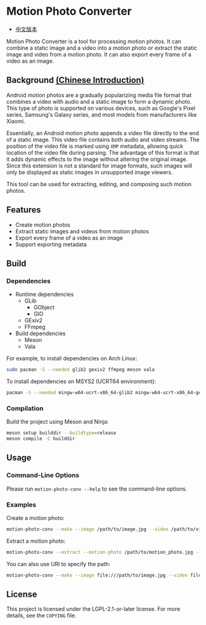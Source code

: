 # Motion Photo Converter

* [中文版本](README-zh.md)

Motion Photo Converter is a tool for processing motion photos. It can combine a static image and a video into a motion photo or extract the static image and video from a motion photo. It can also export every frame of a video as an image.

## Background [(Chinese Introduction)](https://wszqkzqk.github.io/2024/08/01/%E8%A7%A3%E6%9E%90Android%E7%9A%84%E5%8A%A8%E6%80%81%E7%85%A7%E7%89%87/)

Android motion photos are a gradually popularizing media file format that combines a video with audio and a static image to form a dynamic photo. This type of photo is supported on various devices, such as Google's Pixel series, Samsung's Galaxy series, and most models from manufacturers like Xiaomi.

Essentially, an Android motion photo appends a video file directly to the end of a static image. This video file contains both audio and video streams. The position of the video file is marked using `XMP` metadata, allowing quick location of the video file during parsing. The advantage of this format is that it adds dynamic effects to the image without altering the original image. Since this extension is not a standard for image formats, such images will only be displayed as static images in unsupported image viewers.

This tool can be used for extracting, editing, and composing such motion photos.

## Features

- Create motion photos
- Extract static images and videos from motion photos
- Export every frame of a video as an image
- Support exporting metadata

## Build

### Dependencies

* Runtime dependencies
  * GLib
    * GObject
    * GIO
  * GExiv2
  * FFmpeg
* Build dependencies
  * Meson
  * Vala

For example, to install dependencies on Arch Linux:

```bash
sudo pacman -S --needed glib2 gexiv2 ffmpeg meson vala
```

To install dependencies on MSYS2 (UCRT64 environment):

```bash
pacman -S --needed mingw-w64-ucrt-x86_64-glib2 mingw-w64-ucrt-x86_64-gexiv2 mingw-w64-ucrt-x86_64-ffmpeg mingw-w64-ucrt-x86_64-meson mingw-w64-ucrt-x86_64-vala
```

### Compilation

Build the project using Meson and Ninja:

```bash
meson setup builddir --buildtype=release
meson compile -C builddir
```

## Usage

### Command-Line Options

Please run `motion-photo-conv --help` to see the command-line options.

### Examples

Create a motion photo:

```bash
motion-photo-conv --make --image /path/to/image.jpg --video /path/to/video.mp4 --motion-photo /path/to/output.jpg
```

Extract a motion photo:

```bash
motion-photo-conv --extract --motion-photo /path/to/motion_photo.jpg --dest-dir /path/to/dest --frame-to-photos --img-format avif
```

You can also use URI to specify the path:

```bash
motion-photo-conv --make --image file:///path/to/image.jpg --video file:///path/to/video.mp4 --motion-photo file:///path/to/output.jpg
```

## License

This project is licensed under the LGPL-2.1-or-later license. For more details, see the `COPYING` file.
